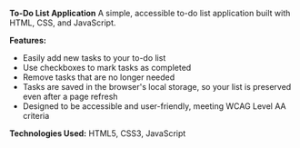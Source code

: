 **To-Do List Application**
A simple, accessible to-do list application built with HTML, CSS, and JavaScript.

**Features:**
- Easily add new tasks to your to-do list
- Use checkboxes to mark tasks as completed
- Remove tasks that are no longer needed
- Tasks are saved in the browser's local storage, so your list is preserved even after a page refresh
- Designed to be accessible and user-friendly, meeting WCAG Level AA criteria

**Technologies Used:**
HTML5, CSS3, JavaScript
